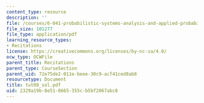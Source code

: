 ```yaml
---
content_type: resource
description: ''
file: /courses/6-041-probabilistic-systems-analysis-and-applied-probability-spring-2006/2329a19b8e518665355cb5bf2067abc8_tut08_sol.pdf
file_size: 101277
file_type: application/pdf
learning_resource_types:
- Recitations
license: https://creativecommons.org/licenses/by-nc-sa/4.0/
ocw_type: OCWFile
parent_title: Recitations
parent_type: CourseSection
parent_uid: 72e75de2-011e-beee-30c9-acf41ced8ab8
resourcetype: Document
title: tut08_sol.pdf
uid: 2329a19b-8e51-8665-355c-b5bf2067abc8
---
```

